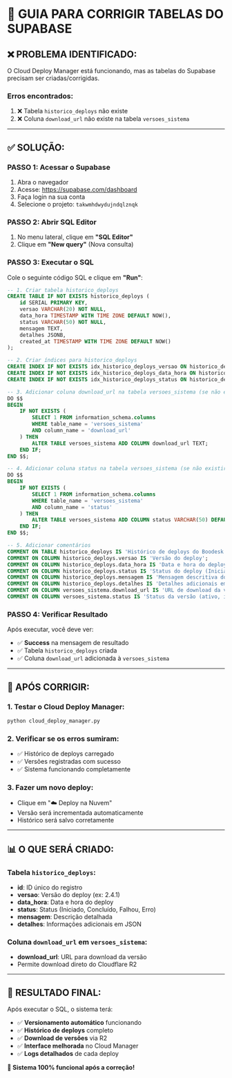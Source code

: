 # 🔧 GUIA PARA CORRIGIR TABELAS DO SUPABASE

## ❌ **PROBLEMA IDENTIFICADO:**
O Cloud Deploy Manager está funcionando, mas as tabelas do Supabase precisam ser criadas/corrigidas.

### **Erros encontrados:**
1. ❌ Tabela `historico_deploys` não existe
2. ❌ Coluna `download_url` não existe na tabela `versoes_sistema`

---

## ✅ **SOLUÇÃO:**

### **PASSO 1: Acessar o Supabase**
1. Abra o navegador
2. Acesse: https://supabase.com/dashboard
3. Faça login na sua conta
4. Selecione o projeto: `takwmhdwydujndqlznqk`

### **PASSO 2: Abrir SQL Editor**
1. No menu lateral, clique em **"SQL Editor"**
2. Clique em **"New query"** (Nova consulta)

### **PASSO 3: Executar o SQL**
Cole o seguinte código SQL e clique em **"Run"**:

```sql
-- 1. Criar tabela historico_deploys
CREATE TABLE IF NOT EXISTS historico_deploys (
    id SERIAL PRIMARY KEY,
    versao VARCHAR(20) NOT NULL,
    data_hora TIMESTAMP WITH TIME ZONE DEFAULT NOW(),
    status VARCHAR(50) NOT NULL,
    mensagem TEXT,
    detalhes JSONB,
    created_at TIMESTAMP WITH TIME ZONE DEFAULT NOW()
);

-- 2. Criar índices para historico_deploys
CREATE INDEX IF NOT EXISTS idx_historico_deploys_versao ON historico_deploys(versao);
CREATE INDEX IF NOT EXISTS idx_historico_deploys_data_hora ON historico_deploys(data_hora DESC);
CREATE INDEX IF NOT EXISTS idx_historico_deploys_status ON historico_deploys(status);

-- 3. Adicionar coluna download_url na tabela versoes_sistema (se não existir)
DO $$ 
BEGIN
    IF NOT EXISTS (
        SELECT 1 FROM information_schema.columns 
        WHERE table_name = 'versoes_sistema' 
        AND column_name = 'download_url'
    ) THEN
        ALTER TABLE versoes_sistema ADD COLUMN download_url TEXT;
    END IF;
END $$;

-- 4. Adicionar coluna status na tabela versoes_sistema (se não existir)
DO $$ 
BEGIN
    IF NOT EXISTS (
        SELECT 1 FROM information_schema.columns 
        WHERE table_name = 'versoes_sistema' 
        AND column_name = 'status'
    ) THEN
        ALTER TABLE versoes_sistema ADD COLUMN status VARCHAR(50) DEFAULT 'ativo';
    END IF;
END $$;

-- 5. Adicionar comentários
COMMENT ON TABLE historico_deploys IS 'Histórico de deploys do Boodesk';
COMMENT ON COLUMN historico_deploys.versao IS 'Versão do deploy';
COMMENT ON COLUMN historico_deploys.data_hora IS 'Data e hora do deploy';
COMMENT ON COLUMN historico_deploys.status IS 'Status do deploy (Iniciado, Concluído, Falhou, Erro)';
COMMENT ON COLUMN historico_deploys.mensagem IS 'Mensagem descritiva do deploy';
COMMENT ON COLUMN historico_deploys.detalhes IS 'Detalhes adicionais em formato JSON';
COMMENT ON COLUMN versoes_sistema.download_url IS 'URL de download da versão';
COMMENT ON COLUMN versoes_sistema.status IS 'Status da versão (ativo, inativo, deprecated)';
```

### **PASSO 4: Verificar Resultado**
Após executar, você deve ver:
- ✅ **Success** na mensagem de resultado
- ✅ Tabela `historico_deploys` criada
- ✅ Coluna `download_url` adicionada à `versoes_sistema`

---

## 🎯 **APÓS CORRIGIR:**

### **1. Testar o Cloud Deploy Manager:**
```bash
python cloud_deploy_manager.py
```

### **2. Verificar se os erros sumiram:**
- ✅ Histórico de deploys carregado
- ✅ Versões registradas com sucesso
- ✅ Sistema funcionando completamente

### **3. Fazer um novo deploy:**
- Clique em "☁️ Deploy na Nuvem"
- Versão será incrementada automaticamente
- Histórico será salvo corretamente

---

## 📊 **O QUE SERÁ CRIADO:**

### **Tabela `historico_deploys`:**
- **id**: ID único do registro
- **versao**: Versão do deploy (ex: 2.4.1)
- **data_hora**: Data e hora do deploy
- **status**: Status (Iniciado, Concluído, Falhou, Erro)
- **mensagem**: Descrição detalhada
- **detalhes**: Informações adicionais em JSON

### **Coluna `download_url` em `versoes_sistema`:**
- **download_url**: URL para download da versão
- Permite download direto do Cloudflare R2

---

## 🚀 **RESULTADO FINAL:**

Após executar o SQL, o sistema terá:
- ✅ **Versionamento automático** funcionando
- ✅ **Histórico de deploys** completo
- ✅ **Download de versões** via R2
- ✅ **Interface melhorada** no Cloud Manager
- ✅ **Logs detalhados** de cada deploy

**🎯 Sistema 100% funcional após a correção!**
